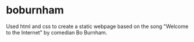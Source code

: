 # boburnham

Used html and css to create a static webpage based on the song "Welcome to the Internet" by comedian Bo Burnham.
